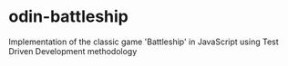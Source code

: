# odin-battleship
Implementation of the classic game 'Battleship' in JavaScript using Test Driven Development methodology
